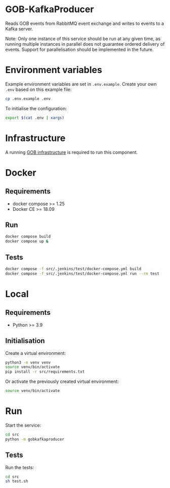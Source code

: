 # GOB-KafkaProducer

Reads GOB events from RabbitMQ event exchange and writes to events to a Kafka server.

Note: Only one instance of this service should be run at any given time, as running multiple instances in parallel does
not guarantee ordered delivery of events. Support for parallelisation should be implemented in the future.

# Environment variables
Example environment variables are set in `.env.example`. Create your own `.env` based on this example file:

```bash
cp .env.example .env
```
To initialise the configuration:

```bash
export $(cat .env | xargs)
```

# Infrastructure

A running [GOB infrastructure](https://github.com/Amsterdam/GOB-Infra)
is required to run this component.

# Docker

## Requirements

* docker compose >= 1.25
* Docker CE >= 18.09

## Run

```bash
docker compose build
docker compose up &
```

## Tests

```bash
docker compose -f src/.jenkins/test/docker-compose.yml build
docker compose -f src/.jenkins/test/docker-compose.yml run --rm test
```

# Local

## Requirements

* Python >= 3.9

## Initialisation

Create a virtual environment:

```bash
python3 -m venv venv
source venv/bin/activate
pip install -r src/requirements.txt
```

Or activate the previously created virtual environment:

```bash
source venv/bin/activate
```

# Run

Start the service:

```bash
cd src
python -m gobkafkaproducer
```

## Tests

Run the tests:

```bash
cd src
sh test.sh
```
